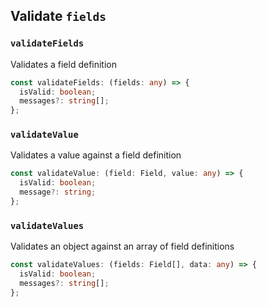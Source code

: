## Validate `fields`

### `validateFields`

Validates a field definition

```ts
const validateFields: (fields: any) => {
  isValid: boolean;
  messages?: string[];
};
```

### `validateValue`

Validates a value against a field definition

```ts
const validateValue: (field: Field, value: any) => {
  isValid: boolean;
  message?: string;
};
```

### `validateValues`

Validates an object against an array of field definitions

```ts
const validateValues: (fields: Field[], data: any) => {
  isValid: boolean;
  messages?: string[];
};
```
